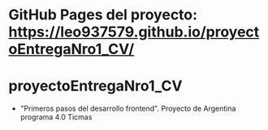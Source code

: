 # GitHub Pages del proyecto: https://leo937579.github.io/proyectoEntregaNro1_CV/
# proyectoEntregaNro1_CV

- "Primeros pasos del desarrollo frontend". Proyecto de Argentina programa 4.0 Ticmas
